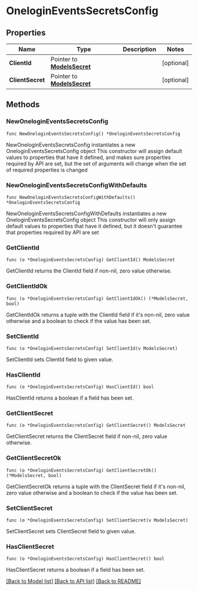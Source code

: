 # OneloginEventsSecretsConfig

## Properties

Name | Type | Description | Notes
------------ | ------------- | ------------- | -------------
**ClientId** | Pointer to [**ModelsSecret**](ModelsSecret.md) |  | [optional] 
**ClientSecret** | Pointer to [**ModelsSecret**](ModelsSecret.md) |  | [optional] 

## Methods

### NewOneloginEventsSecretsConfig

`func NewOneloginEventsSecretsConfig() *OneloginEventsSecretsConfig`

NewOneloginEventsSecretsConfig instantiates a new OneloginEventsSecretsConfig object
This constructor will assign default values to properties that have it defined,
and makes sure properties required by API are set, but the set of arguments
will change when the set of required properties is changed

### NewOneloginEventsSecretsConfigWithDefaults

`func NewOneloginEventsSecretsConfigWithDefaults() *OneloginEventsSecretsConfig`

NewOneloginEventsSecretsConfigWithDefaults instantiates a new OneloginEventsSecretsConfig object
This constructor will only assign default values to properties that have it defined,
but it doesn't guarantee that properties required by API are set

### GetClientId

`func (o *OneloginEventsSecretsConfig) GetClientId() ModelsSecret`

GetClientId returns the ClientId field if non-nil, zero value otherwise.

### GetClientIdOk

`func (o *OneloginEventsSecretsConfig) GetClientIdOk() (*ModelsSecret, bool)`

GetClientIdOk returns a tuple with the ClientId field if it's non-nil, zero value otherwise
and a boolean to check if the value has been set.

### SetClientId

`func (o *OneloginEventsSecretsConfig) SetClientId(v ModelsSecret)`

SetClientId sets ClientId field to given value.

### HasClientId

`func (o *OneloginEventsSecretsConfig) HasClientId() bool`

HasClientId returns a boolean if a field has been set.

### GetClientSecret

`func (o *OneloginEventsSecretsConfig) GetClientSecret() ModelsSecret`

GetClientSecret returns the ClientSecret field if non-nil, zero value otherwise.

### GetClientSecretOk

`func (o *OneloginEventsSecretsConfig) GetClientSecretOk() (*ModelsSecret, bool)`

GetClientSecretOk returns a tuple with the ClientSecret field if it's non-nil, zero value otherwise
and a boolean to check if the value has been set.

### SetClientSecret

`func (o *OneloginEventsSecretsConfig) SetClientSecret(v ModelsSecret)`

SetClientSecret sets ClientSecret field to given value.

### HasClientSecret

`func (o *OneloginEventsSecretsConfig) HasClientSecret() bool`

HasClientSecret returns a boolean if a field has been set.


[[Back to Model list]](../README.md#documentation-for-models) [[Back to API list]](../README.md#documentation-for-api-endpoints) [[Back to README]](../README.md)


